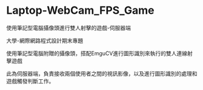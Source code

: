 # Laptop-WebCam_FPS_Game
使用筆記型電腦攝像頭進行雙人射擊的遊戲-伺服器端

大學-網際網路程式設計期末專題

使用筆記型電腦附贈的攝像頭，搭配EmguCV進行圖形識別來執行的雙人連線射擊遊戲

此為伺服器端，負責接收兩個使用者之間的視訊影像，以及進行圖形識別的處理和遊戲觸發判斷工作。
